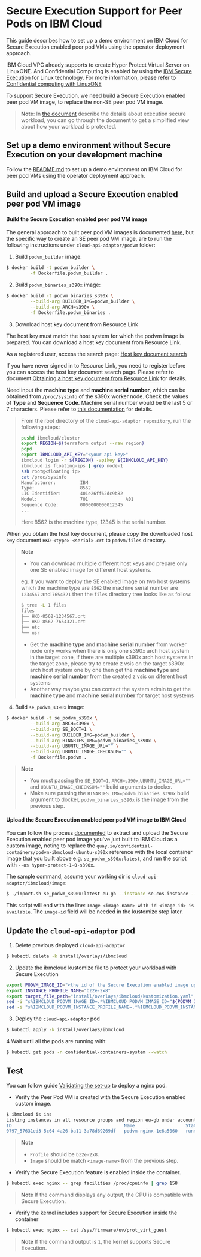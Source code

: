 # Secure Execution Support for Peer Pods on IBM Cloud
This guide describes how to set up a demo environment on IBM Cloud for Secure Execution enabled peer pod VMs using the operator deployment approach.

IBM Cloud VPC already supports to create Hyper Protect Virtual Server on LinuxONE. And Confidential Computing is enabled by using the [IBM Secure Execution](https://www.ibm.com/docs/en/linux-on-systems?topic=execution-introduction) for Linux technology. For more information, please refer to [Confidential computing with LinuxONE](https://cloud.ibm.com/docs/vpc?topic=vpc-about-se)

To support Secure Execution, we need build a Secure Execution enabled peer pod VM image, to replace the non-SE peer pod VM image.

> **Note**: In [the document](https://www.ibm.com/docs/en/linux-on-systems?topic=security-secure-execution-linux) describe the details about execution secure workload, you can go through the document to get a simplified view about how your workload is protected.

## Set up a demo environment without Secure Execution on your development machine

Follow the [README.md](./README.md) to set up a demo environment on IBM Cloud for peer pod VMs using the operator deployment approach.

## Build and upload a Secure Execution enabled peer pod VM image

#### Build the Secure Execution enabled peer pod VM image
The general approach to built peer pod VM images is documented [here](../podvm/README.md), but the specific way to create an SE peer pod VM image, are to run the following instructions under `cloud-api-adaptor/podvm` folder:

1. Build `podvm_builder` image:
```bash
$ docker build -t podvm_builder \
         -f Dockerfile.podvm_builder .
```

2. Build `podvm_binaries_s390x` image:
```bash
$ docker build -t podvm_binaries_s390x \
         --build-arg BUILDER_IMG=podvm_builder \
         --build-arg ARCH=s390x \
         -f Dockerfile.podvm_binaries .
```

3. Download host key document from Resource Link

The host key must match the host system for which the podvm image is prepared. You can download a host key document from Resource Link.

As a registered user, access the search page:
[Host key document search](https://www.ibm.com/servers/resourcelink/hom03010.nsf/pages/HKDSearch?OpenDocument)

If you have never signed in to Resource Link, you need to register before you can access the host key document search page. Please refer to document [Obtaining a host key document from Resource Link](https://www.ibm.com/docs/en/linux-on-systems?topic=execution-obtain-host-key-document#lxse_obtain_hkd) for details.

Need input the **machine type** and **machine serial number**, which can be obtained from `/proc/sysinfo` of the s390x worker node. Check the values of **Type** and **Sequence Code**. Machine serial number would be the last 5 or 7 characters. Please refer to [this documentation](https://www.ibm.com/docs/en/linux-on-systems?topic=tasks-find-machine-serial) for details.

> From the root directory of the `cloud-api-adaptor repository`, run the following steps:
> ```bash
> pushd ibmcloud/cluster
> export REGION=$(terraform output --raw region)
> popd
> export IBMCLOUD_API_KEY="<your api key>"
> ibmcloud login -r ${REGION} -apikey ${IBMCLOUD_API_KEY}
> ibmcloud is floating-ips | grep node-1
> ssh root@<floating ip>
> cat /proc/sysinfo
> Manufacturer:         IBM
> Type:                 8562
> LIC Identifier:       401e26ff62dc9b82
> Model:                701              A01
> Sequence Code:        0000000000012345
> ...
> ```
> Here 8562 is the machine type, 12345 is the serial number.

When you obtain the host key document, please copy the downloaded host key document `HKD-<type>-<serial>.crt` to `podvm/files` directory.

> **Note**
> - You can download multiple different host keys and prepare only one SE enabled image for different host systems.
>
> eg. If you want to deploy the SE enabled image on two host systems which the machine type are `8562` the machine serial number are `1234567` and `7654321` then the `files` directory tree looks like as follow:
> ```bash
> $ tree -L 1 files
> files
> ├── HKD-8562-1234567.crt
> ├── HKD-8562-7654321.crt
> ├── etc
> └── usr
> ```
> - Get the **machine type** and **machine serial number** from worker node only works when there is only one s390x arch host system in the target zone, if there are multiple s390x arch host systems in the target zone, please try to create z vsis on the target s390x arch host system one by one then get the **machine type** and **machine serial number** from the created z vsis on diferent host systems
> - Another way maybe you can contact the system admin to get the **machine type** and **machine serial number** for target host systems

4. Build `se_podvm_s390x` image:
```bash
$ docker build -t se_podvm_s390x \
         --build-arg ARCH=s390x \
         --build-arg SE_BOOT=1 \
         --build-arg BUILDER_IMG=podvm_builder \
         --build-arg BINARIES_IMG=podvm_binaries_s390x \
         --build-arg UBUNTU_IMAGE_URL="" \
         --build-arg UBUNTU_IMAGE_CHECKSUM="" \
         -f Dockerfile.podvm .
```
> **Note**
> - You must passing the `SE_BOOT=1`, `ARCH=s390x`,`UBUNTU_IMAGE_URL=""` and `UBUNTU_IMAGE_CHECKSUM=""` build arguments to docker.
> - Make sure passing the `BINARIES_IMG=podvm_binaries_s390x` build argument to docker, `podvm_binaries_s390x` is the image from the previous step.

#### Upload the Secure Execution enabled peer pod VM image to IBM Cloud
You can follow the process [documented](./IMPORT_PODVM_TO_VPC.md) to extract and upload
the Secure Execution enabled peer pod image you've just built to IBM Cloud as a custom image, noting to replace the
`quay.io/confidential-containers/podvm-ibmcloud-ubuntu-s390x` reference with the local container image that you built
above e.g. `se_podvm_s390x:latest`, and run the script with `--os hyper-protect-1-0-s390x`.

The sample command, assume your working dir is `cloud-api-adaptor/ibmcloud/image`:
```bash
$ ./import.sh se_podvm_s390x:latest eu-gb --instance se-cos-instance --bucket se-podvm-image-cos-bucket --region jp-tok --os hyper-protect-1-0-s390x
```

This script will end with the line: `Image <image-name> with id <image-id> is available`. The `image-id` field will be
needed in the kustomize step later.

## Update the `cloud-api-adaptor` pod
1. Delete previous deployed `cloud-api-adaptor`
```bash
$ kubectl delete -k install/overlays/ibmcloud
```
2. Update the ibmcloud kustomize file to protect your workload with Secure Execution
```bash
export PODVM_IMAGE_ID="<the id of the Secure Execution enabled image uploaded to IBM Cloud earlier>"
export INSTANCE_PROFILE_NAME="bz2e-2x8"
export target_file_path="install/overlays/ibmcloud/kustomization.yaml"
sed -i "s%IBMCLOUD_PODVM_IMAGE_ID=.*%IBMCLOUD_PODVM_IMAGE_ID="${PODVM_IMAGE_ID}"%" ${target_file_path}
sed -i "s%IBMCLOUD_PODVM_INSTANCE_PROFILE_NAME=.*%IBMCLOUD_PODVM_INSTANCE_PROFILE_NAME="${INSTANCE_PROFILE_NAME}"%" ${target_file_path}
```
3. Deploy the `cloud-api-adaptor` pod
```bash
$ kubectl apply -k install/overlays/ibmcloud
```
4 Wait until all the pods are running with:
```bash
$ kubectl get pods -n confidential-containers-system --watch
```

## Test

You can follow guide [Validating the set-up](./README.md#validating-the-set-up) to deploy a nginx pod.
- Verify the Peer Pod VM is created with the Secure Execution enabled custom image.
```bash
$ ibmcloud is ins
Listing instances in all resource groups and region eu-gb under account DaLi Liu's Account as user liudali@cn.ibm.com...
ID                                          Name                   Status    Reserved IP    Floating IP       Profile    Image                                VPC                     Zone      Resource group
0797_57631ed3-5c64-4a26-ba11-3a78d69269df   podvm-nginx-1e6a5060   running   10.242.64.24   -                 bz2e-2x8   se-podvm-2413ed0-dirty-s390x         pp-s390x-image-se-vpc   eu-gb-2   default
```
> **Note**
> - `Profile` should be `bz2e-2x8`.
> - `Image` should be match `<image-name>` from the previous step.
- Verify the Secure Execution feature is enabled inside the container.
```bash
$ kubectl exec nginx -- grep facilities /proc/cpuinfo | grep 158
```
> **Note** If the command displays any output, the CPU is compatible with Secure Execution.
- Verify the kernel includes support for Secure Execution inside the container
```bash
$ kubectl exec nginx -- cat /sys/firmware/uv/prot_virt_guest
```
> **Note** If the command output is `1`, the kernel supports Secure Execution.
